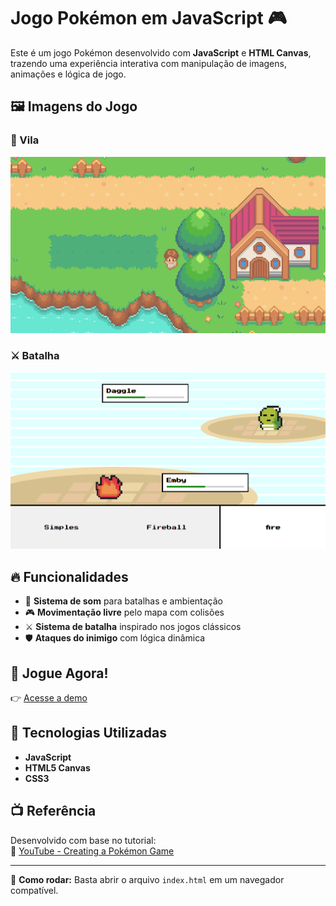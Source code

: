# Jogo Pokémon em JavaScript 🎮

Este é um jogo Pokémon desenvolvido com **JavaScript** e **HTML Canvas**, trazendo uma experiência interativa com manipulação de imagens, animações e lógica de jogo.

## 🖼️ Imagens do Jogo

### 🌆 Vila
![Vila](vila.png)

### ⚔️ Batalha
![Batalha](batalha.png)

## 🔥 Funcionalidades
- 🎵 **Sistema de som** para batalhas e ambientação  
- 🎮 **Movimentação livre** pelo mapa com colisões  
- ⚔️ **Sistema de batalha** inspirado nos jogos clássicos  
- 🛡️ **Ataques do inimigo** com lógica dinâmica  

## 🚀 Jogue Agora!
👉 [Acesse a demo](https://pokemonyt-mathues-otenio.netlify.app/)  

## 📌 Tecnologias Utilizadas
- **JavaScript**
- **HTML5 Canvas**
- **CSS3**

## 📺 Referência
Desenvolvido com base no tutorial:  
🔗 [YouTube - Creating a Pokémon Game](https://youtube.com/watch?v=yP5DKzriqXA)

---
📌 **Como rodar:** Basta abrir o arquivo `index.html` em um navegador compatível.  
